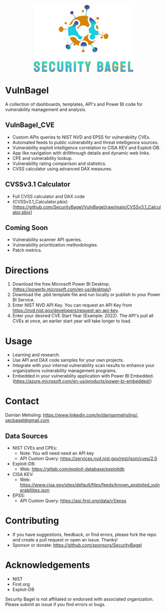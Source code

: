 <p align="center">
  <img src="https://github.com/SecurityBagel/SecurityBagel/blob/main/SecurityBagel.png"/>
</p>

# VulnBagel
A collection of dashboards, templates, API's and Power BI code for vulnerability management and analysis. 

## VulnBagel_CVE
- Custom APIs queries to NIST NVD and EPSS for vulnerability CVEs.
- Automated feeds to public vulnerability and threat intelligence sources.
- Vulnerability exploit intelligence correlation to CISA KEV and Exploit-DB.
- App like navigation with drillthrough details and dynamic web links.
- CPE and vulnerability lookup.
- Vulnerability rating comparison and statistics.
- CVSS calculator using advanced DAX measures.

## CVSSv3.1 Calculator
- Full CVSS calculator and DAX code
- (CVSSv3.1_Calculator.pbix)[https://github.com/SecurityBagel/VulnBagel/raw/main/CVSSv3.1_Calculator.pbix]
  
## Coming Soon
- Vulnerability scanner API queries.
- Vulnerability prioritization methodologies.
- Patch metrics.

# Directions
1. Download the free Microsoft Power BI Desktop. (https://powerbi.microsoft.com/en-us/desktop/) 
2. Download the .pbit template file and run locally or publish to your Power BI Service.
3. Enter NIST NVD API Key. You can request an API Key from https://nvd.nist.gov/developers/request-an-api-key.
4. Enter your desired CVE Start Year (Example: 2022). The API's pull all CVEs at once, an earlier start year will take longer to load.

# Usage
- Learning and research.
- Use API and DAX code samples for your own projects.
- Integrate with your internal vulnerability scan results to enhance your organizations vulnerability management programs.
- Embedded in your vulnerability application with Power BI Embedded. (https://azure.microsoft.com/en-us/products/power-bi-embedded/)

# Contact
Damian Mehsling: https://www.linkedin.com/in/damianmehsling/, secbagel@gmail.com

## Data Sources
- NIST CVEs and CPEs:
  - Note: You will need need an API key
  - API Custom Query: https://services.nvd.nist.gov/rest/json/cves/2.0
- Exploit-DB:
  - Web: https://gitlab.com/exploit-database/exploitdb
- CISA KEV:
  - Web: https://www.cisa.gov/sites/default/files/feeds/known_exploited_vulnerabilities.json
- EPSS:
  - API Custom Query: https://api.first.org/data/v1/epss
  
# Contributing
- If you have suggestions, feedback, or find errors, please fork the repo and create a pull request or open an issue. Thanks!
- Sponsor or donate: https://github.com/sponsors/SecurityBagel
  
# Acknowledgements
- NIST
- First.org
- Exploit-DB
  
Security Bagel is not affiliated or endorsed with associated organization. Please submit an issue if you find errors or bugs. 
